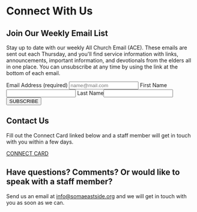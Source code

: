 # Connect With Us

## Join Our Weekly Email List

Stay up to date with our weekly All Church Email (ACE).  These emails are sent out
each Thursday, and you'll find service information with links, announcements,
important information, and devotionals from the elders all in one place. You
can unsubscribe at any time by using the link at the bottom of each email.

<form action="https://somaeastside.us2.list-manage.com/subscribe/post?u=3af6c4c262af802c2e66f590c&amp;id=36305c0573" method="post" target="_blank" class="whitespace-nowrap flex flex-col sm:grid sm:grid-cols-2 gap-1 sm:items-center px-4">
  <label for="EMAIL" class="w-auto">Email Address <span class="text-gray-400 text-sm">(required)</span></label>
  <input id="EMAIL" type="email" placeholder="name@mail.com" name="EMAIL" required class="shadow-sm bg-gray-50 border border-gray-300 text-gray-900 rounded-lg focus:ring-blue-500 focus:border-blue-500 block w-full py-1 px-2.5 dark:bg-gray-700 dark:border-gray-600 dark:placeholder-gray-400 dark:text-white dark:focus:ring-blue-500 dark:focus:border-blue-500 dark:shadow-sm-light">
<label for="FNAME" class="w-auto">First Name</label><input id="FNAME" type="text" name="FNAME" class="shadow-sm bg-gray-50 border border-gray-300 text-gray-900 rounded-lg focus:ring-blue-500 focus:border-blue-500 block w-full py-1 px-2.5 dark:bg-gray-700 dark:border-gray-600 dark:placeholder-gray-400 dark:text-white dark:focus:ring-blue-500 dark:focus:border-blue-500 dark:shadow-sm-light w-full">
<label for="LNAME" class="w-auto">Last Name</label><input id="LNAME" type="text" name="LNAME" class="shadow-sm bg-gray-50 border border-gray-300 text-gray-900 rounded-lg focus:ring-blue-500 focus:border-blue-500 block w-full py-1 px-2.5 dark:bg-gray-700 dark:border-gray-600 dark:placeholder-gray-400 dark:text-white dark:focus:ring-blue-500 dark:focus:border-blue-500 dark:shadow-sm-light w-full">
<button type="submit" value="SUBSCRIBE" class="rounded-full px-4 py-2 bg-blue-500 text-white dark:text-black">SUBSCRIBE</button>
</form>

## Contact Us

Fill out the Connect Card linked below and a staff member will get in touch with you within a few days.

[CONNECT CARD](https://somaeastside.churchcenter.com/people/forms/327998)

## Have questions? Comments? Or would like to speak with a staff member?

Send us an email at <info@somaeastside.org> and we will get in touch with you as soon as we can.
